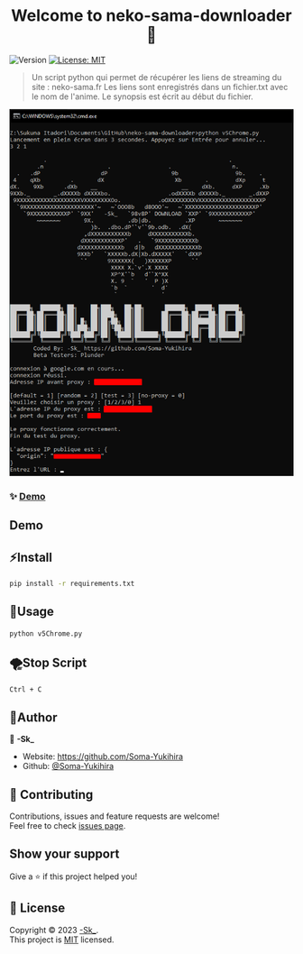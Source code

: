 <h1 align="center">Welcome to neko-sama-downloader 👋</h1>
<p>
  <img alt="Version" src="https://img.shields.io/badge/version-1.0.0-blue.svg?cacheSeconds=2592000" />
  <a href="https://github.com/Soma-Yukihira/neko-sama-downloader/blob/main/LICENSE" target="_blank">
    <img alt="License: MIT" src="https://img.shields.io/badge/License-MIT-yellow.svg" />
  </a>
</p>

> Un script python qui permet de récupérer les liens de streaming du site : neko-sama.fr Les liens sont enregistrés dans un fichier.txt avec le nom de l'anime. Le synopsis est écrit au début du fichier.

<img alt="neko-sama-downloader" src="download.png"/>

### ✨ [Demo](https://github.com/Soma-Yukihira/neko-sama-downloader/blob/main/download.png)

## Demo

## ⚡Install

```sh
pip install -r requirements.txt
```

## 🚀Usage

```sh
python v5Chrome.py
```

## 🌪Stop Script

```sh
Ctrl + C
```

## 🚀Author

👤 **-Sk_**

* Website: https://github.com/Soma-Yukihira
* Github: [@Soma-Yukihira](https://github.com/Soma-Yukihira)

## 🤝 Contributing

Contributions, issues and feature requests are welcome!<br />Feel free to check [issues page](https://github.com/Soma-Yukihira/neko-sama-downloader/issues). 

## Show your support

Give a ⭐️ if this project helped you!

## 📝 License

Copyright © 2023 [-Sk_](https://github.com/Soma-Yukihira).<br />
This project is [MIT](https://github.com/Soma-Yukihira/neko-sama-downloader/blob/main/LICENSE) licensed.

